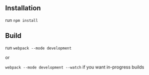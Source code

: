 
## Installation

run `npm install`

## Build
run `webpack --mode development`
 
 or

 `webpack --mode development --watch` if you want in-progress builds